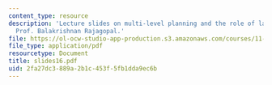 ```yaml
---
content_type: resource
description: 'Lecture slides on multi-level planning and the role of law. Guest lecturer:
  Prof. Balakrishnan Rajagopal.'
file: https://ol-ocw-studio-app-production.s3.amazonaws.com/courses/11-201-gateway-planning-action-fall-2007/2fa27dc3889a2b1c453f5fb1dda9ec6b_slides16.pdf
file_type: application/pdf
resourcetype: Document
title: slides16.pdf
uid: 2fa27dc3-889a-2b1c-453f-5fb1dda9ec6b
---
```

